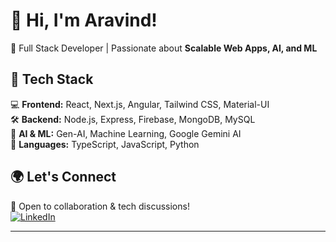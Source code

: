 # 👋 Hi, I'm Aravind!  
🚀 Full Stack Developer | Passionate about **Scalable Web Apps, AI, and ML**  

## 🔧 Tech Stack  
💻 **Frontend:** React, Next.js, Angular, Tailwind CSS, Material-UI  
🛠 **Backend:** Node.js, Express, Firebase, MongoDB, MySQL  
🤖 **AI & ML:** Gen-AI, Machine Learning, Google Gemini AI  
📜 **Languages:** TypeScript, JavaScript, Python  

## 🌍 Let's Connect  
📩 Open to collaboration & tech discussions!  
[![LinkedIn](https://img.shields.io/badge/LinkedIn-%230077B5.svg?logo=linkedin&logoColor=white)](https://www.linkedin.com/in/aravind-induri)  

---
